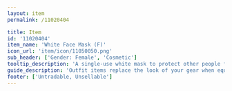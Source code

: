 ```yaml
---
layout: item
permalink: /11020404

title: Item
id: '11020404'
item_name: 'White Face Mask (F)'
icon_url: 'item/icon/11050050.png'
sub_header: ['Gender: Female', 'Cosmetic']
tooltip_description: 'A single-use white mask to protect other people from your sick-germs.'
guide_description: 'Outfit items replace the look of your gear when equipped.'
footer: ['Untradable, Unsellable']
---
```

